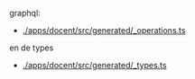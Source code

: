 graphql:
- [./apps/docent/src/generated/_operations.ts](https://github.com/NONtoday/docent-source/blob/main/apps/docent/src/generated/_operations.ts)

en de types
- [./apps/docent/src/generated/_types.ts](https://github.com/NONtoday/docent-source/blob/main/apps/docent/src/generated/_types.ts)

